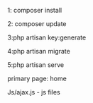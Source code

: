 1: composer install

2: composer update

3:php artisan key:generate

4:php artisan migrate

5:php artisan serve

primary page:  home 

Js/ajax.js - js files
